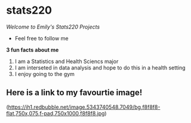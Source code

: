 # stats220

*Welcome to Emily's Stats220 Projects* 

* Feel free to follow me 


**3 fun facts about me**
1. I am a Statistics and Health Sciencs major
2. I am interseted in data analysis and hope to do this in a health setting 
3. I enjoy going to the gym

## Here is a link to my favourtie image!
(https://ih1.redbubble.net/image.5343740548.7049/bg,f8f8f8-flat,750x,075,f-pad,750x1000,f8f8f8.jpg)
